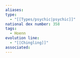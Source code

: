```yaml
---
aliases: 
type:
  - "[[Types/psychic|psychic]]"
national dex number: 358
tags:
  - Hoenn
evolution line:
  - "[[Chingling]]"
associated:
---
```

